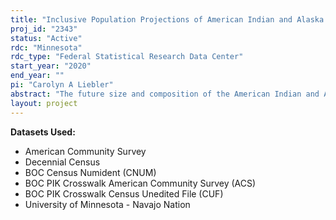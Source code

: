 ```yaml
---
title: "Inclusive Population Projections of American Indian and Alaska Native People"
proj_id: "2343"
status: "Active"
rdc: "Minnesota"
rdc_type: "Federal Statistical Research Data Center"
start_year: "2020"
end_year: ""
pi: "Carolyn A Liebler"
abstract: "The future size and composition of the American Indian and Alaska Native (AIAN) population is difficult to predict using the demographic balancing equation. Race response change (or "mental migration") and racial misclassification on death certificates creates the need for additional adjustments. First, I will use cohort component analysis, including adjustments for race response change and mortality misclassification, to develop national AIAN population projections. Linked data to calculate rates of race response change will include decennial censuses, the American Community Survey, and the Current Population Survey (2000 to the present). This project applies my prior work on mental migration to a practical issue that affects policy makers and planners. Because mental migration is so common among AIAN people, the possible future population is much larger than usually estimated. Second, I will use the Navajo Nation Adult Voter data (NNAV; user-provided data) linked with the other data to develop population projections of Navajo people specifically. Tribal nation-specific projections can be more useful than nationwide projections. I expect Navajo rates of race response change to be lower than the overall AIAN rates and projections to show accordingly smaller variation. Third, expanding on my prior work on tribal non-response with unlinked data, I will investigate non-response to the tribe question among Navajo people. A tribe-specific focus is only possible with linked data, and allows more detailed (and thus useful) analysis of the reasons people do not always respond to this seemingly-important question. "
layout: project
---
```


**Datasets Used:**

  - American Community Survey 
  - Decennial Census 
  - BOC Census Numident (CNUM) 
  - BOC PIK Crosswalk American Community Survey (ACS) 
  - BOC PIK Crosswalk Census Unedited File (CUF) 
  - University of Minnesota - Navajo Nation 

